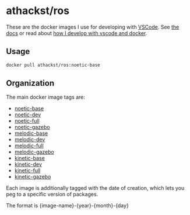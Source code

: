 # athackst/ros

These are the docker images I use for developing with [VSCode](https://code.visualstudio.com/).
See [the docs](https://athackst.github.io/dockerfiles) or read about  [how I develop with vscode and docker](https://www.allisonthackston.com/articles/docker_development.html).

## Usage

```bash
docker pull athackst/ros:noetic-base
```

## Organization

The main docker image tags are:

* [noetic-base](https://github.com/athackst/dockerfiles/blob/main/ros/noetic.Dockerfile)
* [noetic-dev](https://github.com/athackst/dockerfiles/blob/main/ros/noetic.Dockerfile)
* [noetic-full](https://github.com/athackst/dockerfiles/blob/main/ros/noetic.Dockerfile)
* [noetic-gazebo](https://github.com/athackst/dockerfiles/blob/main/ros/noetic.Dockerfile)
* [melodic-base](https://github.com/athackst/dockerfiles/blob/main/ros/melodic.Dockerfile)
* [melodic-dev](https://github.com/athackst/dockerfiles/blob/main/ros/melodic.Dockerfile)
* [melodic-full](https://github.com/athackst/dockerfiles/blob/main/ros/melodic.Dockerfile)
* [melodic-gazebo](https://github.com/athackst/dockerfiles/blob/main/ros/melodic.Dockerfile)
* [kinetic-base](https://github.com/athackst/dockerfiles/blob/main/ros/kinetic.Dockerfile)
* [kinetic-dev](https://github.com/athackst/dockerfiles/blob/main/ros/kinetic.Dockerfile)
* [kinetic-full](https://github.com/athackst/dockerfiles/blob/main/ros/kinetic.Dockerfile)
* [kinetic-gazebo](https://github.com/athackst/dockerfiles/blob/main/ros/kinetic.Dockerfile)

Each image is additionally tagged with the date of creation, which lets you peg to a specific version of packages.

The format is {image-name}-{year}-{month}-{day}